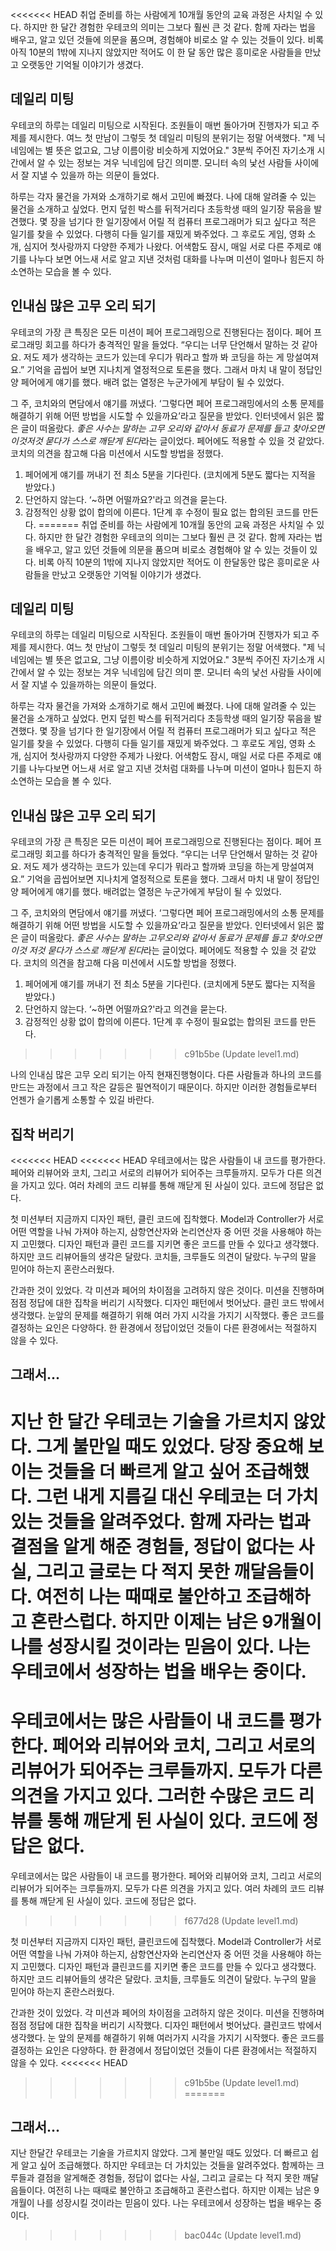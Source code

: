 <<<<<<< HEAD
취업 준비를 하는 사람에게 10개월 동안의 교육 과정은 사치일 수 있다. 하지만 한 달간 경험한 우테코의 의미는 그보다 훨씬 큰 것 같다. 함께 자라는 법을 배우고, 알고 있던 것들에 의문을 품으며, 경험해야 비로소 알 수 있는 것들이 있다. 비록 아직 10분의 1밖에 지나지 않았지만 적어도 이 한 달 동안 많은 흥미로운 사람들을 만났고 오랫동안 기억될 이야기가 생겼다.

## 데일리 미팅

우테코의 하루는 데일리 미팅으로 시작된다. 조원들이 매번 돌아가며 진행자가 되고 주제를 제시한다. 여느 첫 만남이 그렇듯 첫 데일리 미팅의 분위기는 정말 어색했다. "제 닉네임에는 별 뜻은 없고요, 그냥 이름이랑 비슷하게 지었어요." 3분씩 주어진 자기소개 시간에서 알 수 있는 정보는 겨우 닉네임에 담긴 의미뿐. 모니터 속의 낯선 사람들 사이에서 잘 지낼 수 있을까 하는 의문이 들었다.

하루는 각자 물건을 가져와 소개하기로 해서 고민에 빠졌다. 나에 대해 알려줄 수 있는 물건을 소개하고 싶었다. 먼지 덮힌 박스를 뒤적거리다 초등학생 때의 일기장 묶음을 발견했다. 몇 장을 넘기다 한 일기장에서 어릴 적 컴퓨터 프로그래머가 되고 싶다고 적은 일기를 찾을 수 있었다. 다행히 다들 일기를 재밌게 봐주었다. 그 후로도 게임, 영화 소개, 심지어 첫사랑까지 다양한 주제가 나왔다. 어색함도 잠시, 매일 서로 다른 주제로 얘기를 나누다 보면 어느새 서로 알고 지낸 것처럼 대화를 나누며 미션이 얼마나 힘든지 하소연하는 모습을 볼 수 있다.

## 인내심 많은 고무 오리 되기

우테코의 가장 큰 특징은 모든 미션이 페어 프로그래밍으로 진행된다는 점이다. 페어 프로그래밍 회고를 하다가 충격적인 말을 들었다. “우디는 너무 단언해서 말하는 것 같아요. 저도 제가 생각하는 코드가 있는데 우디가 뭐라고 할까 봐 코딩을 하는 게 망설여져요.” 기억을 곱씹어 보면 지나치게 열정적으로 토론을 했다. 그래서 마치 내 말이 정답인 양 페어에게 얘기를 했다. 배려 없는 열정은 누군가에게 부담이 될 수 있었다.

그 주, 코치와의 면담에서 얘기를 꺼냈다. ‘그렇다면 페어 프로그래밍에서의 소통 문제를 해결하기 위해 어떤 방법을 시도할 수 있을까요’라고 질문을 받았다. 인터넷에서 읽은 짧은 글이 떠올랐다. *좋은 사수는 말하는 고무 오리와 같아서 동료가 문제를 들고 찾아오면 이것저것 묻다가 스스로 깨닫게 된다*라는 글이었다. 페어에도 적용할 수 있을 것 같았다. 코치의 의견을 참고해 다음 미션에서 시도할 방법을 정했다.

1. 페어에게 얘기를 꺼내기 전 최소 5분을 기다린다. (코치에게 5분도 짧다는 지적을 받았다.)
2. 단언하지 않는다. ‘~하면 어떨까요?'라고 의견을 묻는다.
3. 감정적인 상황 없이 합의에 이른다. 1단계 후 수정이 필요 없는 합의된 코드를 만든다.
=======
취업 준비를 하는 사람에게 10개월 동안의 교육 과정은 사치일 수 있다. 하지만 한 달간 경험한 우테코의 의미는 그보다 훨씬 큰 것 같다. 함께 자라는 법을 배우고, 알고 있던 것들에 의문을 품으며 비로소 경험해야 알 수 있는 것들이 있다. 비록 아직 10분의 1밖에 지나지 않았지만 적어도 이 한달동안 많은 흥미로운 사람들을 만났고 오랫동안 기억될 이야기가 생겼다.

## 데일리 미팅

우테코의 하루는 데일리 미팅으로 시작된다. 조원들이 매번 돌아가며 진행자가 되고 주제를 제시한다. 여느 첫 만남이 그렇듯 첫 데일리 미팅의 분위기는 정말 어색했다. "제 닉네임에는 별 뜻은 없고요, 그냥 이름이랑 비슷하게 지었어요." 3분씩 주어진 자기소개 시간에서 알 수 있는 정보는 겨우 닉네임에 담긴 의미 뿐. 모니터 속의 낯선 사람들 사이에서 잘 지낼 수 있을까하는 의문이 들었다.

하루는 각자 물건을 가져와 소개하기로 해서 고민에 빠졌다. 나에 대해 알려줄 수 있는 물건을 소개하고 싶었다. 먼지 덮힌 박스를 뒤적거리다 초등학생 때의 일기장 묶음을 발견했다. 몇 장을 넘기다 한 일기장에서 어릴 적 컴퓨터 프로그래머가 되고 싶다고 적은 일기를 찾을 수 있었다. 다행히 다들 일기를 재밌게 봐주었다. 그 후로도 게임, 영화 소개, 심지어 첫사랑까지 다양한 주제가 나왔다. 어색함도 잠시, 매일 서로 다른 주제로 얘기를 나누다보면 어느새 서로 알고 지낸 것처럼 대화를 나누며 미션이 얼마나 힘든지 하소연하는 모습을 볼 수 있다.

## 인내심 많은 고무 오리 되기

우테코의 가장 큰 특징은 모든 미션이 페어 프로그래밍으로 진행된다는 점이다. 페어 프로그래밍 회고를 하다가 충격적인 말을 들었다. “우디는 너무 단언해서 말하는 것 같아요. 저도 제가 생각하는 코드가 있는데 우디가 뭐라고 할까봐 코딩을 하는게 망설여져요.” 기억을 곱씹어보면 지나치게 열정적으로 토론을 했다. 그래서 마치 내 말이 정답인 양 페어에게 얘기를 했다. 배려없는 열정은 누군가에게 부담이 될 수 있었다.

그 주, 코치와의 면담에서 얘기를 꺼냈다. ‘그렇다면 페어 프로그래밍에서의 소통 문제를 해결하기 위해 어떤 방법을 시도할 수 있을까요’라고 질문을 받았다. 인터넷에서 읽은 짧은 글이 떠올랐다. *좋은 사수는 말하는 고무오리와 같아서 동료가 문제를 들고 찾아오면 이것 저것 묻다가 스스로 깨닫게 된다*라는 글이었다. 페어에도 적용할 수 있을 것 같았다. 코치의 의견을 참고해 다음 미션에서 시도할 방법을 정했다.

1. 페어에게 얘기를 꺼내기 전 최소 5분을 기다린다. (코치에게 5분도 짧다는 지적을 받았다.)
2. 단언하지 않는다. ‘~하면 어떨까요?'라고 의견을 묻는다.
3. 감정적인 상황 없이 합의에 이른다. 1단계 후 수정이 필요없는 합의된 코드를 만든다.
>>>>>>> c91b5be (Update level1.md)

나의 인내심 많은 고무 오리 되기는 아직 현재진행형이다. 다른 사람들과 하나의 코드를 만드는 과정에서 크고 작은 갈등은 필연적이기 때문이다. 하지만 이러한 경험들로부터 언젠가 슬기롭게 소통할 수 있길 바란다.

## 집착 버리기

<<<<<<< HEAD
<<<<<<< HEAD
우테코에서는 많은 사람들이 내 코드를 평가한다. 페어와 리뷰어와 코치, 그리고 서로의 리뷰어가 되어주는 크루들까지. 모두가 다른 의견을 가지고 있다. 여러 차례의 코드 리뷰를 통해 깨닫게 된 사실이 있다. 코드에 정답은 없다.

첫 미션부터 지금까지 디자인 패턴, 클린 코드에 집착했다. Model과 Controller가 서로 어떤 역할을 나눠 가져야 하는지, 삼항연산자와 논리연산자 중 어떤 것을 사용해야 하는지 고민했다. 디자인 패턴과 클린 코드를 지키면 좋은 코드를 만들 수 있다고 생각했다. 하지만 코드 리뷰어들의 생각은 달랐다. 코치들, 크루들도 의견이 달랐다. 누구의 말을 믿어야 하는지 혼란스러웠다.

간과한 것이 있었다. 각 미션과 페어의 차이점을 고려하지 않은 것이다. 미션을 진행하며 점점 정답에 대한 집착을 버리기 시작했다. 디자인 패턴에서 벗어났다. 클린 코드 밖에서 생각했다. 눈앞의 문제를 해결하기 위해 여러 가지 시각을 가지기 시작했다. 좋은 코드를 결정하는 요인은 다양하다. 한 환경에서 정답이었던 것들이 다른 환경에서는 적절하지 않을 수 있다.

## 그래서...

지난 한 달간 우테코는 기술을 가르치지 않았다. 그게 불만일 때도 있었다. 당장 중요해 보이는 것들을 더 빠르게 알고 싶어 조급해했다. 그런 내게 지름길 대신 우테코는 더 가치 있는 것들을 알려주었다. 함께 자라는 법과 결점을 알게 해준 경험들, 정답이 없다는 사실, 그리고 글로는 다 적지 못한 깨달음들이다. 여전히 나는 때때로 불안하고 조급해하고 혼란스럽다. 하지만 이제는 남은 9개월이 나를 성장시킬 것이라는 믿음이 있다. 나는 우테코에서 성장하는 법을 배우는 중이다.
=======
우테코에서는 많은 사람들이 내 코드를 평가한다. 페어와 리뷰어와 코치, 그리고 서로의 리뷰어가 되어주는 크루들까지. 모두가 다른 의견을 가지고 있다. 그러한 수많은 코드 리뷰를 통해 깨닫게 된 사실이 있다. 코드에 정답은 없다.
=======
우테코에서는 많은 사람들이 내 코드를 평가한다. 페어와 리뷰어와 코치, 그리고 서로의 리뷰어가 되어주는 크루들까지. 모두가 다른 의견을 가지고 있다. 여러 차례의 코드 리뷰를 통해 깨닫게 된 사실이 있다. 코드에 정답은 없다.
>>>>>>> f677d28 (Update level1.md)

첫 미션부터 지금까지 디자인 패턴, 클린코드에 집착했다. Model과 Controller가 서로 어떤 역할을 나눠 가져야 하는지, 삼항연산자와 논리연산자 중 어떤 것을 사용해야 하는지 고민했다. 디자인 패턴과 클린코드를 지키면 좋은 코드를 만들 수 있다고 생각했다. 하지만 코드 리뷰어들의 생각은 달랐다. 코치들, 크루들도 의견이 달랐다. 누구의 말을 믿어야 하는지 혼란스러웠다.

간과한 것이 있었다. 각 미션과 페어의 차이점을 고려하지 않은 것이다. 미션을 진행하며 점점 정답에 대한 집착을 버리기 시작했다. 디자인 패턴에서 벗어났다. 클린코드 밖에서 생각했다. 눈 앞의 문제를 해결하기 위해 여러가지 시각을 가지기 시작했다. 좋은 코드를 결정하는 요인은 다양하다. 한 환경에서 정답이었던 것들이 다른 환경에서는 적절하지 않을 수 있다.
<<<<<<< HEAD
>>>>>>> c91b5be (Update level1.md)
=======

## 그래서...

지난 한달간 우테코는 기술을 가르치지 않았다. 그게 불만일 때도 있었다. 더 빠르고 쉽게 알고 싶어 조급해했다. 하지만 우테코는 더 가치있는 것들을 알려주었다. 함께하는 크루들과 결점을 알게해준 경험들, 정답이 없다는 사실, 그리고 글로는 다 적지 못한 깨달음들이다. 여전히 나는 때때로 불안하고 조급해하고 혼란스럽다. 하지만 이제는 남은 9개월이 나를 성장시킬 것이라는 믿음이 있다. 나는 우테코에서 성장하는 법을 배우는 중이다.
>>>>>>> bac044c (Update level1.md)
